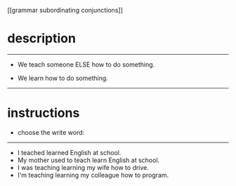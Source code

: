 [[grammar subordinating conjunctions]]

# description
---
- We teach someone ELSE how to do something.

- We learn how to do something.

---
# instructions
- choose the write word:
---
- I teached learned English at school.
- My mother used to teach learn English at school.
- I was teaching learning my wife how to drive.
- I'm teaching learning my colleague how to program.